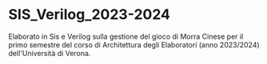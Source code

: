 # SIS_Verilog_2023-2024
Elaborato in Sis e Verilog sulla gestione del gioco di Morra Cinese per il primo semestre del corso di Architettura degli Elaboratori (anno 2023/2024) dell'Università di Verona.
